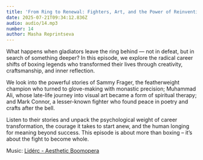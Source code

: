 ```yaml
---
title: 'From Ring to Renewal: Fighters, Art, and the Power of Reinvention'
date: 2025-07-21T09:34:12.836Z
audio: audio/14.mp3
number: 14
author: Masha Reprintseva
---
```


What happens when gladiators leave the ring behind — not in defeat, but in search of something deeper? In this episode, we explore the radical career shifts of boxing legends who transformed their lives through creativity, craftsmanship, and inner reflection.

We look into the powerful stories of Sammy Frager, the featherweight champion who turned to glove-making with monastic precision; Muhammad Ali, whose late-life journey into visual art became a form of spiritual therapy; and Mark Connor, a lesser-known fighter who found peace in poetry and crafts after the bell.

Listen to their stories and unpack the psychological weight of career transformation, the courage it takes to start anew, and the human longing for meaning beyond success. This episode is about more than boxing – it’s about the fight to become whole.

Music: [Lidérc - Aesthetic Boomopera](https://pixabay.com/music/beats-aesthetic-boomopera-podcast-lofi-lounge-intro-music-15s-seconds-149967/)
